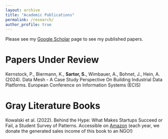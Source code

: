 ```yaml
---
layout: archive
title: "Academic Publications"
permalink: /research/
author_profile: true
---
```


<!-- Publications
====== -->
Please see my [Google Scholar](https://scholar.google.com/citations?user=qrTsOTYAAAAJ&hl=en) page to see my published papers.

Papers Under Review
======
Kernstock, P., Biermann, K., **Sartor, S.**, Wimbauer, A., Bohnet, J., Hein, A. (2024). Data Mesh - A Case Study Perspective On Building Industrial Data Platforms. European Conference on Information Systems (ECIS)

Gray Literature Books
======
Kowalski et al. (2022). Behind the Hype: What Makes Startups Succeed or Fail, a Student Survey of Patterns. Accessible on [Amazon](https://www.amazon.com/dp/B0BQFVB9ZR/ref=tsm_1_fb_lk) (each year, we donate the generated sales income of this book to an NGO!)


<!-- 
{% include base_path %}

{% for post in site.publications reversed %}
  {% include archive-single.html %}
{% endfor %}
 -->